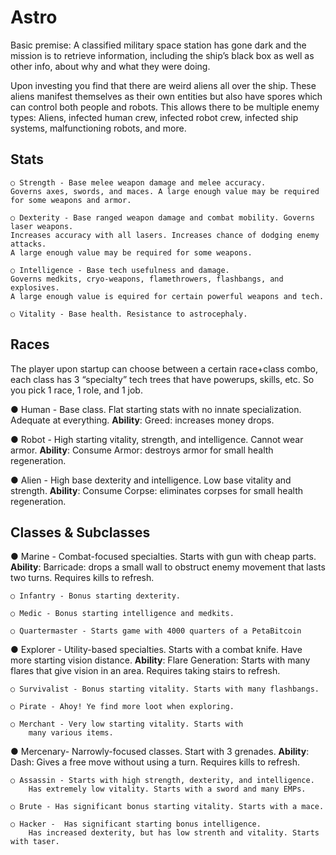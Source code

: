 Astro
====

Basic premise:  A classified military space station has gone dark and the mission is to retrieve information, including the ship’s black box as well as other info, about why and what they were doing.

Upon investing you find that there are weird aliens all over the ship.  These aliens manifest themselves as their own entities but also have spores which can control both people and robots.  This allows there to be multiple enemy types: Aliens, infected human crew, infected robot crew, infected ship systems, malfunctioning robots, and more.


Stats
-----
    ○ Strength - Base melee weapon damage and melee accuracy. 
    Governs axes, swords, and maces. A large enough value may be required for some weapons and armor.

    ○ Dexterity - Base ranged weapon damage and combat mobility. Governs laser weapons. 
    Increases accuracy with all lasers. Increases chance of dodging enemy attacks. 
    A large enough value may be required for some weapons.

    ○ Intelligence - Base tech usefulness and damage. 
    Governs medkits, cryo-weapons, flamethrowers, flashbangs, and explosives. 
    A large enough value is equired for certain powerful weapons and tech.

    ○ Vitality - Base health. Resistance to astrocephaly.



Races
-----
The player upon startup can choose between a certain race+class combo, each class has 3 “specialty” tech trees that have powerups, skills, etc.  So you pick 1 race, 1 role, and 1 job.

● Human - Base class. Flat starting stats with no innate specialization. 
Adequate at everything. 
        **Ability**: Greed: increases money drops.

● Robot - High starting vitality, strength, and intelligence. Cannot wear 
armor. 
        **Ability**: Consume Armor: destroys armor for small health regeneration. 

● Alien - High base dexterity and intelligence. Low base vitality and strength. 
        **Ability**: Consume Corpse: eliminates corpses for small health regeneration. 


Classes & Subclasses 
--------------------
● Marine - Combat-focused specialties. Starts with gun with cheap parts. 
**Ability**: Barricade: drops a small wall to obstruct enemy movement that lasts two 
turns. Requires kills to refresh. 

    ○ Infantry - Bonus starting dexterity. 

    ○ Medic - Bonus starting intelligence and medkits. 

    ○ Quartermaster - Starts game with 4000 quarters of a PetaBitcoin


● Explorer - Utility-based specialties. Starts with a combat knife. Have 
more starting vision distance. **Ability**: Flare Generation: Starts with many flares that 
 give vision in an area. Requires taking stairs to refresh.

    ○ Survivalist - Bonus starting vitality. Starts with many flashbangs.

    ○ Pirate - Ahoy! Ye find more loot when exploring. 

    ○ Merchant - Very low starting vitality. Starts with 
        many various items. 


● Mercenary- Narrowly-focused classes. Start with 3 grenades. **Ability**: 
Dash: Gives a free move without using a turn. Requires kills to 
refresh. 

    ○ Assassin - Starts with high strength, dexterity, and intelligence.
        Has extremely low vitality. Starts with a sword and many EMPs. 

    ○ Brute - Has significant bonus starting vitality. Starts with a mace. 

    ○ Hacker -  Has significant starting bonus intelligence. 
        Has increased dexterity, but has low strenth and vitality. Starts with taser. 
